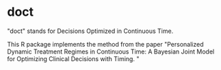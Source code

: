 # doct
"doct" stands for Decisions Optimized in Continuous Time. 

This R package implements the method from the paper "Personalized Dynamic Treatment Regimes in Continuous Time: A Bayesian Joint Model for Optimizing Clinical Decisions with Timing. "
